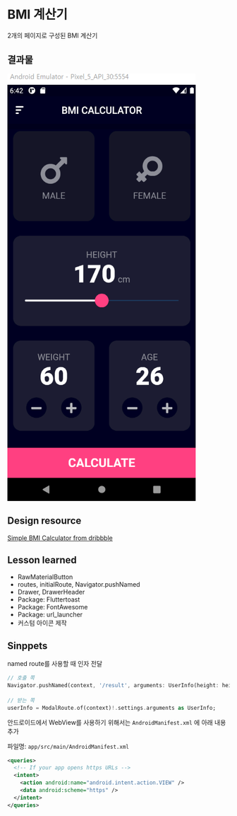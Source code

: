 # BMI 계산기

2개의 페이지로 구성된 BMI 계산기

## 결과물

 ![preview](preview.png)



## Design resource

[Simple BMI Calculator from dribbble](https://dribbble.com/shots/4585382-Simple-BMI-Calculator)

## Lesson learned

* RawMaterialButton
* routes, initialRoute, Navigator.pushNamed
* Drawer, DrawerHeader
* Package: Fluttertoast
* Package: FontAwesome
* Package: url_launcher
* 커스텀 아이콘 제작

## Sinppets

named route를 사용할 때 인자 전달

```dart
// 호출 쪽
Navigator.pushNamed(context, '/result', arguments: UserInfo(height: height, weight: weight));

// 받는 쪽
userInfo = ModalRoute.of(context)!.settings.arguments as UserInfo;
```

안드로이드에서 WebView를 사용하기 위해서는 `AndroidManifest.xml` 에 아래 내용 추가

파일명: `app/src/main/AndroidManifest.xml`

```xml
<queries>
  <!-- If your app opens https URLs -->
  <intent>
    <action android:name="android.intent.action.VIEW" />
    <data android:scheme="https" />
  </intent>
</queries>
```



